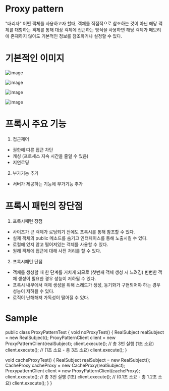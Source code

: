 # Proxy pattern
"대리자" 어떤 객체를 사용하고자 할때,
객체를 직접적으로 참조하는 것이 아닌 해당 객체를 대항하는 객체를 통해 대상 객체에 접근하는 방식을 사용하면
해당 객체가 메모리에 존재하지 않아도 기본적인 정보를 참조하거나 설정할 수 있다.

# 기본적인 이미지
![image](https://github.com/hohwanm1234/Study/assets/46438755/d4156d28-c406-459e-879e-dc81cdadeecd)

![image](https://github.com/hohwanm1234/Study/assets/46438755/f078c582-e63e-44c7-9ea0-bf8c368fba63)

![image](https://github.com/hohwanm1234/Study/assets/46438755/30b83f1f-9e82-4539-94a4-a5f8faafb3d1)

![image](https://github.com/hohwanm1234/Study/assets/46438755/7036de42-2cbc-4b68-a446-6ebb21060e9f)

# 프록시 주요 기능
1. 접근제어
- 권한에 따른 접근 차단
- 캐싱 (프로세스 지속 시간을 줄일 수 있음)
- 지연로딩
2. 부가기능 추가
- 서버가 제공하는 기능에 부가기능 추가

# 프록시 패턴의 장단점
1. 프록시패턴 장점
- 사이즈가 큰 객체가 로딩되기 전에도 프록시를 통해 참조할 수 있다.
- 실제 객체의 public 메소드를 숨기고 인터페이스를 통해 노출시킬 수 있다.
- 로컬에 있지 않고 떨어져있는 객체를 사용할 수 있다.
- 원래 객체에 접근에 대해 사전 처리를 할 수 있다.
2. 프록시패턴 단점
- 객체를 생성할 때 한 단계를 거치게 되므로 (첫번째 객체 생성 시 느려짐) 빈번한 객체 생성이 필요한 경우 성능이 저하될 수 있다.
- 프록시 내부에서 객체 생성을 위해 스레드가 생성, 동기화가 구현되어야 하는 경우 성능이 저하될 수 있다.
- 로직이 난해해져 가독성이 떨어질 수 있다.

# Sample
public class ProxyPatternTest {
  void noProxyTest() {
    RealSubject realSubject = new RealSubject();
    ProxyPatternClient client = new ProxyPatternClient(realSubject);
    client.execute(); // 총 3번 실행 (1초 소요)
    client.execute(); // (1초 소요 - 총 3초 소요)
    client.execute();
  }
  
  void cacheProxyTest() {
    RealSubject realSubject = new RealSubject();
    CacheProxy cacheProxy = new CacheProxy(realSubject);
    ProxypatternClient client = new ProxyPatternClient(cacheProxy);
    client.execute(); // 총 3번 실행 (1초)
    client.execute(); // (0.1초 소요 - 총 1.2초 소요)
    client.execute();
  }
}
